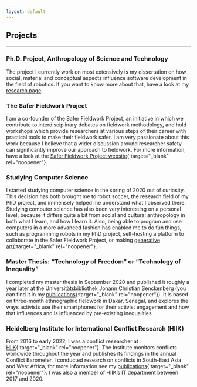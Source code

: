 ```yaml
---
layout: default
---
```


## Projects
--------

### Ph.D. Project, Anthropology of Science and Technology
The project I currently work on most extensively is my dissertation on how social, material and conceptual aspects influence software development in the field of robotics. If you want to know more about that, have a look at my [research page](https://tamaragupper.de/research).

### The Safer Fieldwork Project
I am a co-founder of the Safer Fieldwork Project, an initiative in which we contribute to interdisciplinary debates on fieldwork methodology, and hold workshops which provide researchers at various steps of their career with practical tools to make their fieldwork safer. I am very passionate about this work because I believe that a wider discussion around researcher safety can significantly improve our approach to fieldwork. For more information, have a look at the [Safer Fieldwork Project website](https://saferfieldworkproject.de){:target="_blank" rel="noopener"}.

### Studying Computer Science
I started studying computer science in the spring of 2020 out of curiosity. This decision has both brought me to robot soccer, the research field of my PhD project, and immensely helped me understand what I observed there. Studying computer science has also been very interesting on a personal level, because it differs quite a bit from social and cultural anthropology in both what I learn, and how I learn it. Also, being able to program and use computers in a more advanced fashion has enabled me to do fun things, such as programming robots in my PhD project, self-hosting a platform to collaborate in the Safer Fieldwork Project, or making [generative art](https://tamaragupper.de/general/2022/05/25/generated-spectrum/){:target="_blank" rel="noopener"}.

### Master Thesis: “Technology of Freedom” or “Technology of Inequality”
I completed my master thesis in September 2020 and published it roughly a year later at the Universitätsbibliothek Johann Christian Senckenberg (you can find it in my [publications](https://tamaragupper.de/publications){:target="_blank" rel="noopener"}). It is based on three-month ethnographic fieldwork in Dakar, Senegal, and explores the ways activists use their smartphones for their activist engagement and how that influences and is influenced by pre-existing inequalities. 

### Heidelberg Institute for International Conflict Research (HIIK)
From 2016 to early 2022, I was a conflict researcher at [HIIK](https://hiik.de){:target="_blank" rel="noopener"}. The Institute monitors conflicts worldwide throughout the year and publishes its findings in the annual Conflict Barometer. I conducted research on conflicts in South-East Asia and West Africa, for more information see my [publications](https://tamaragupper.de/publications){:target="_blank" rel="noopener"}. I was also a member of HIIK’s IT department between 2017 and 2020.

